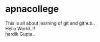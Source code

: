 # apnacollege
This is all about learning of git and github..
<br>
Hello World..!!
<br>
hardik Gupta..
